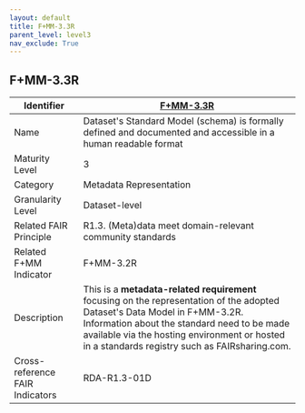 ```yaml
---
layout: default
title: F+MM-3.3R
parent_level: level3
nav_exclude: True
---
```


## F+MM-3.3R

| Identifier | [F+MM-3.3R](https://github.com/FAIRplus/Data-Maturity/blob/indicator-definitions/docs/_indicators/H.%20F+MM-3.3R.md) |
| --------- | ----------|
| Name | Dataset's Standard Model (schema) is formally defined and documented and accessible in a human readable format |
| Maturity Level | 3 |
| Category | Metadata Representation |
| Granularity Level | Dataset-level |
| Related FAIR Principle | R1.3. (Meta)data meet domain-relevant community standards |
| Related F+MM Indicator| F+MM-3.2R|
| Description | This is a **metadata-related requirement** focusing on the representation of the adopted Dataset's Data Model in F+MM-3.2R. Information about the standard need to be made available via the hosting environment or hosted in a standards registry such as FAIRsharing.com.   |
| Cross-reference FAIR Indicators | RDA-R1.3-01D |
